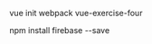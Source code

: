 vue init webpack vue-exercise-four

<!-- The core Firebase JS SDK is always required and must be listed first -->
<script src="https://www.gstatic.com/firebasejs/7.13.2/firebase-app.js"></script>

<!-- TODO: Add SDKs for Firebase products that you want to use
     https://firebase.google.com/docs/web/setup#available-libraries -->
<script src="https://www.gstatic.com/firebasejs/7.13.2/firebase-analytics.js"></script>

<script>
  // Your web app's Firebase configuration
  var firebaseConfig = {
    apiKey: "AIzaSyCHxHov5FzKnKK_dQ09_CT0ymDogkA70eY",
    authDomain: "phoenixsmoothies-yousmoothie.firebaseapp.com",
    databaseURL: "https://phoenixsmoothies-yousmoothie.firebaseio.com",
    projectId: "phoenixsmoothies-yousmoothie",
    storageBucket: "phoenixsmoothies-yousmoothie.appspot.com",
    messagingSenderId: "779439282118",
    appId: "1:779439282118:web:8c3ac55dad88e2c93e84c7",
    measurementId: "G-7Q21FCX0K5"
  };
  // Initialize Firebase
  firebase.initializeApp(firebaseConfig);
  firebase.analytics();
</script>

npm install firebase --save